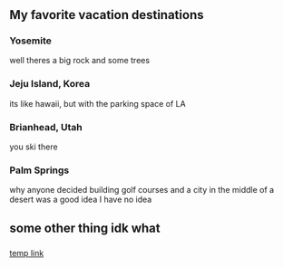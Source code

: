<!DOCTYPE html>

<html>
<!-- AT LEAST 2 images, 2 headings, Link to another page. Topic: planes/photos/me/something else ig-->
<!-- procrastination jumpscare -->
<!-- Look thru old laptop for images -->
<body>
	<h1></h1>
	<h2>My favorite vacation destinations</h2>
 		<h3>Yosemite</h3>
			<p>well theres a big rock and some trees</p>
   		<h3>Jeju Island, Korea</h3>
			<p>its like hawaii, but with the parking space of LA</p>
		<h3>Brianhead, Utah</h3>
			<p>you ski there</p>
		<h3>Palm Springs</h3>
			<p>why anyone decided building golf courses and a city in the middle of a desert was a good idea I have no idea</p>
<!-- Im not sure if i should do fav vacation destinations, maybe just a template -->
     	<h2>some other thing idk what</h2>
      		<h3></h3>
			<p></p>
   		<h3></h3>
			<p></p>
		<h3></h3>
			<p></p>
	<a href="https://generic-tag.github.io/thelink">temp link</a>
	<!-- nothing is more permanent than a temporary solution -->
</body>

</html>
